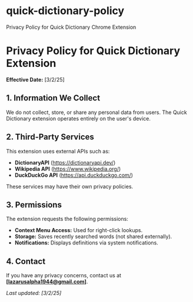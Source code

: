 # quick-dictionary-policy
Privacy Policy for Quick Dictionary Chrome Extension



# Privacy Policy for Quick Dictionary Extension

**Effective Date:** [3/2/25]

## 1. Information We Collect
We do not collect, store, or share any personal data from users. The Quick Dictionary extension operates entirely on the user's device.

## 2. Third-Party Services
This extension uses external APIs such as:
- **DictionaryAPI** (https://dictionaryapi.dev/)
- **Wikipedia API** (https://www.wikipedia.org/)
- **DuckDuckGo API** (https://api.duckduckgo.com/)

These services may have their own privacy policies.

## 3. Permissions
The extension requests the following permissions:
- **Context Menu Access:** Used for right-click lookups.
- **Storage:** Saves recently searched words (not shared externally).
- **Notifications:** Displays definitions via system notifications.

## 4. Contact
If you have any privacy concerns, contact us at **[lazarusalpha1944@gmail.com]**.

_Last updated: [3/2/25]_
